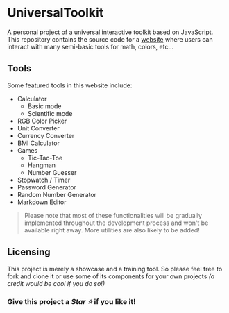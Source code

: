 # UniversalToolkit

A personal project of a universal interactive toolkit based on JavaScript.
This repository contains the source code for a [website](https://bitravens.github.io/UniversalToolkit/) where users can interact with many semi-basic tools for math, colors, etc...

## Tools

Some featured tools in this website include:
- Calculator
    - Basic mode
    - Scientific mode
- RGB Color Picker
- Unit Converter
- Currency Converter
- BMI Calculator
- Games
    - Tic-Tac-Toe
    - Hangman
    - Number Guesser
- Stopwatch / Timer
- Password Generator
- Random Number Generator
- Markdown Editor

>Please note that most of these functionalities will be gradually implemented throughout the development process and won't be available right away. More utilities are also likely to be added!

## Licensing
This project is merely a showcase and a training tool. So please feel free to fork and clone it or use some of its components for your own projects *(a credit would be cool if you do so!)*

### Give this project a ***Star ⭐*** if you like it!



